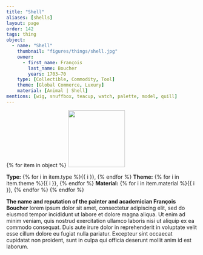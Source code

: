 ```yaml
---
title: "Shell"
aliases: [shells]
layout: page
order: 142
tags: thing
object:
  - name: "Shell"
    thumbnail: "figures/things/shell.jpg"
    owner:
      - first_name: François
        last_name: Boucher
        years: 1703–70
    type: [Collectible, Commodity, Tool]
    theme: [Global Commerce, Luxury]
    material: [Animal | Shell]
mentions: [wig, snuffbox, teacup, watch, palette, model, quill]
---
```


{% for item in object %}
<img src="/_assets/images/{{ item.thumbnail }}" width="150"/>

**Type:** {% for i in item.type %}{{ i }}, {% endfor %}
**Theme:** {% for i in item.theme %}{{ i }}, {% endfor %}
**Material:** {% for i in item.material %}{{ i }}, {% endfor %}
{% endfor %}

**The name and reputation of the painter and academician François Boucher** lorem ipsum dolor sit amet, consectetur adipiscing elit, sed do eiusmod tempor incididunt ut labore et dolore magna aliqua. Ut enim ad minim veniam, quis nostrud exercitation ullamco laboris nisi ut aliquip ex ea commodo consequat. Duis aute irure dolor in reprehenderit in voluptate velit esse cillum dolore eu fugiat nulla pariatur. Excepteur sint occaecat cupidatat non proident, sunt in culpa qui officia deserunt mollit anim id est laborum.